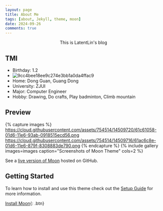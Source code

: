```yaml
---
layout: page
title: About Me
tags: [about, Jekyll, theme, moon]
date: 2024-09-26
comments: true
---
```



<center> This is LatentLin's blog</center>

## TMI

-   Birthday: 1.2
-   ![9cc4bee18ee9c274e3bb1a0da4ffac9](https://github.com/user-attachments/assets/a37028bf-9d7f-4822-ba20-1b7cd27e478c)
-   Home: Dong Guan, Guang Dong
-   University: ZJUI
-   Major: Computer Engineer
-   Hobby: Drawing, Do crafts, Play badminton, Climb mountain


## Preview

{% capture images %}
https://cloud.githubusercontent.com/assets/754514/14509720/61c61058-01d6-11e6-93ab-0918515ecd56.png
https://cloud.githubusercontent.com/assets/754514/14509716/61ac6c8e-01d6-11e6-879f-8308883de790.png
{% endcapture %}
{% include gallery images=images caption="Screenshots of Moon Theme" cols=2 %}

See a [live version of Moon](http://TolgaTatli.github.io/Moonrise) hosted on GitHub.

## Getting Started

To learn how to install and use this theme check out the [Setup Guide](http://taylantatli.me/Moon/moon-theme/) for more information.

[Install Moon](https://github.com/TolgaTatli/Moonrise){: .btn}
